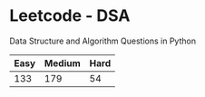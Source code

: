 # Leetcode - DSA

Data Structure and Algorithm Questions in Python

| Easy   |  Medium  | Hard |
|--------|----------|------|
|   133  |    179   |  54  |
